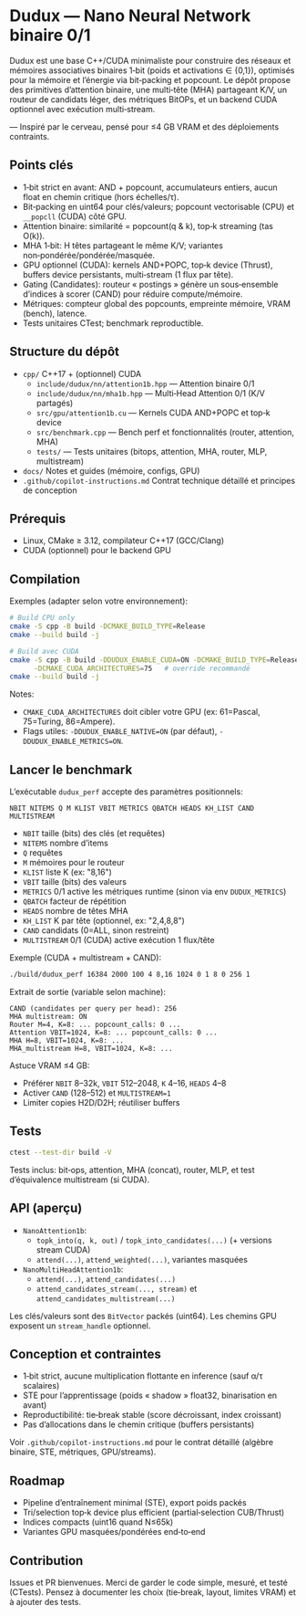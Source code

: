# Dudux — Nano Neural Network binaire 0/1

Dudux est une base C++/CUDA minimaliste pour construire des réseaux et mémoires associatives binaires 1‑bit (poids et activations ∈ {0,1}), optimisés pour la mémoire et l’énergie via bit‑packing et popcount. Le dépôt propose des primitives d’attention binaire, une multi‑tête (MHA) partageant K/V, un routeur de candidats léger, des métriques BitOPs, et un backend CUDA optionnel avec exécution multi‑stream.

— Inspiré par le cerveau, pensé pour ≤4 GB VRAM et des déploiements contraints.

## Points clés
- 1‑bit strict en avant: AND + popcount, accumulateurs entiers, aucun float en chemin critique (hors échelles/τ).
- Bit‑packing en uint64 pour clés/valeurs; popcount vectorisable (CPU) et `__popcll` (CUDA) côté GPU.
- Attention binaire: similarité = popcount(q & k), top‑k streaming (tas O(k)).
- MHA 1‑bit: H têtes partageant le même K/V; variantes non‑pondérée/pondérée/masquée.
- GPU optionnel (CUDA): kernels AND+POPC, top‑k device (Thrust), buffers device persistants, multi‑stream (1 flux par tête).
- Gating (Candidates): routeur « postings » génère un sous‑ensemble d’indices à scorer (CAND) pour réduire compute/mémoire.
- Métriques: compteur global des popcounts, empreinte mémoire, VRAM (bench), latence.
- Tests unitaires CTest; benchmark reproductible.

## Structure du dépôt
- `cpp/` C++17 + (optionnel) CUDA
  - `include/dudux/nn/attention1b.hpp` — Attention binaire 0/1
  - `include/dudux/nn/mha1b.hpp` — Multi‑Head Attention 0/1 (K/V partagés)
  - `src/gpu/attention1b.cu` — Kernels CUDA AND+POPC et top‑k device
  - `src/benchmark.cpp` — Bench perf et fonctionnalités (router, attention, MHA)
  - `tests/` — Tests unitaires (bitops, attention, MHA, router, MLP, multistream)
- `docs/` Notes et guides (mémoire, configs, GPU)
- `.github/copilot-instructions.md` Contrat technique détaillé et principes de conception

## Prérequis
- Linux, CMake ≥ 3.12, compilateur C++17 (GCC/Clang)
- CUDA (optionnel) pour le backend GPU

## Compilation
Exemples (adapter selon votre environnement):

```bash
# Build CPU only
cmake -S cpp -B build -DCMAKE_BUILD_TYPE=Release
cmake --build build -j

# Build avec CUDA
cmake -S cpp -B build -DDUDUX_ENABLE_CUDA=ON -DCMAKE_BUILD_TYPE=Release \
      -DCMAKE_CUDA_ARCHITECTURES=75   # override recommandé
cmake --build build -j
```

Notes:
- `CMAKE_CUDA_ARCHITECTURES` doit cibler votre GPU (ex: 61=Pascal, 75=Turing, 86=Ampere).
- Flags utiles: `-DDUDUX_ENABLE_NATIVE=ON` (par défaut), `-DDUDUX_ENABLE_METRICS=ON`.

## Lancer le benchmark
L’exécutable `dudux_perf` accepte des paramètres positionnels:

```
NBIT NITEMS Q M KLIST VBIT METRICS QBATCH HEADS KH_LIST CAND MULTISTREAM
```

- `NBIT` taille (bits) des clés (et requêtes)
- `NITEMS` nombre d’items
- `Q` requêtes
- `M` mémoires pour le routeur
- `KLIST` liste K (ex: "8,16")
- `VBIT` taille (bits) des valeurs
- `METRICS` 0/1 active les métriques runtime (sinon via env `DUDUX_METRICS`)
- `QBATCH` facteur de répétition
- `HEADS` nombre de têtes MHA
- `KH_LIST` K par tête (optionnel, ex: "2,4,8,8")
- `CAND` candidats (0=ALL, sinon restreint)
- `MULTISTREAM` 0/1 (CUDA) active exécution 1 flux/tête

Exemple (CUDA + multistream + CAND):

```bash
./build/dudux_perf 16384 2000 100 4 8,16 1024 0 1 8 0 256 1
```

Extrait de sortie (variable selon machine):

```
CAND (candidates per query per head): 256
MHA multistream: ON
Router M=4, K=8: ... popcount_calls: 0 ...
Attention VBIT=1024, K=8: ... popcount_calls: 0 ...
MHA H=8, VBIT=1024, K=8: ...
MHA_multistream H=8, VBIT=1024, K=8: ...
```

Astuce VRAM ≤4 GB:
- Préférer `NBIT` 8–32k, `VBIT` 512–2048, `K` 4–16, `HEADS` 4–8
- Activer `CAND` (128–512) et `MULTISTREAM=1`
- Limiter copies H2D/D2H; réutiliser buffers

## Tests

```bash
ctest --test-dir build -V
```

Tests inclus: bit‑ops, attention, MHA (concat), router, MLP, et test d’équivalence multistream (si CUDA).

## API (aperçu)
- `NanoAttention1b`:
  - `topk_into(q, k, out)` / `topk_into_candidates(...)` (+ versions stream CUDA)
  - `attend(...)`, `attend_weighted(...)`, variantes masquées
- `NanoMultiHeadAttention1b`:
  - `attend(...)`, `attend_candidates(...)`
  - `attend_candidates_stream(..., stream)` et `attend_candidates_multistream(...)`

Les clés/valeurs sont des `BitVector` packés (uint64). Les chemins GPU exposent un `stream_handle` optionnel.

## Conception et contraintes
- 1‑bit strict, aucune multiplication flottante en inference (sauf α/τ scalaires)
- STE pour l’apprentissage (poids « shadow » float32, binarisation en avant)
- Reproductibilité: tie‑break stable (score décroissant, index croissant)
- Pas d’allocations dans le chemin critique (buffers persistants)

Voir `.github/copilot-instructions.md` pour le contrat détaillé (algèbre binaire, STE, métriques, GPU/streams).

## Roadmap
- Pipeline d’entraînement minimal (STE), export poids packés
- Tri/selection top‑k device plus efficient (partial‑selection CUB/Thrust)
- Indices compacts (uint16 quand N≤65k)
- Variantes GPU masquées/pondérées end‑to‑end

## Contribution
Issues et PR bienvenues. Merci de garder le code simple, mesuré, et testé (CTests). Pensez à documenter les choix (tie‑break, layout, limites VRAM) et à ajouter des tests.
